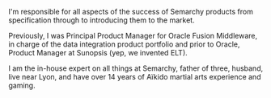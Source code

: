 I'm responsible for all aspects of the success of Semarchy products from specification through to introducing them to the market.

Previously, I was Principal Product Manager for Oracle Fusion Middleware, in charge of the data integration product portfolio and prior to Oracle, Product Manager at Sunopsis (yep, we invented ELT).

I am the in-house expert on all things at Semarchy, father of three, husband, live near Lyon, and have over 14 years of Aïkido martial arts experience and gaming.
